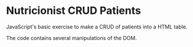 # Nutricionist CRUD Patients

JavaScript's basic exercise to make a CRUD of patients into a HTML table.
&nbsp;

The code contains several manipulations of the DOM.

